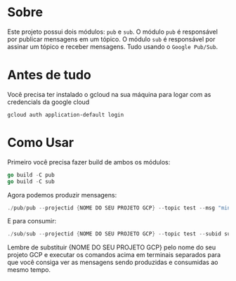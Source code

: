 # Sobre
Este projeto possui dois módulos: `pub` e `sub`. O módulo `pub` é responsável por publicar mensagens em um tópico. O módulo `sub` é responsável por assinar um tópico e receber mensagens. Tudo usando o `Google Pub/Sub`. 

# Antes de tudo
Você precisa ter instalado o gcloud na sua máquina para logar com as credencials da google cloud

```gcloud auth application-default login```

# Como Usar
Primeiro você precisa fazer build de ambos os módulos: 

```go
go build -C pub
go build -C sub
```

Agora podemos produzir mensagens:

```go
./pub/pub --projectid {NOME DO SEU PROJETO GCP} --topic test --msg "minha primeira mensagem"
```

E para consumir: 

```go
./sub/sub --projectid {NOME DO SEU PROJETO GCP} --topic test --subid subtest
```

Lembre de substituir {NOME DO SEU PROJETO GCP} pelo nome do seu projeto GCP e executar os comandos acima em terminais separados para que você consiga ver as mensagens sendo produzidas e consumidas ao mesmo tempo.

